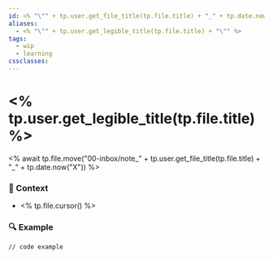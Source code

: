 ```yaml
---
id: <% "\"" + tp.user.get_file_title(tp.file.title) + "_" + tp.date.now("X") + "\""  %>
aliases:
  - <% "\"" + tp.user.get_legible_title(tp.file.title) + "\"" %>
tags:
  - wip
  - learning
cssclasses:
---
```

# <% tp.user.get_legible_title(tp.file.title) %> 
<% await tp.file.move("00-inbox/note_" + tp.user.get_file_title(tp.file.title) + "_" + tp.date.now("X")) %>

### 📝 Context
- <% tp.file.cursor() %>
### 🔍 Example

```language
// code example
```


